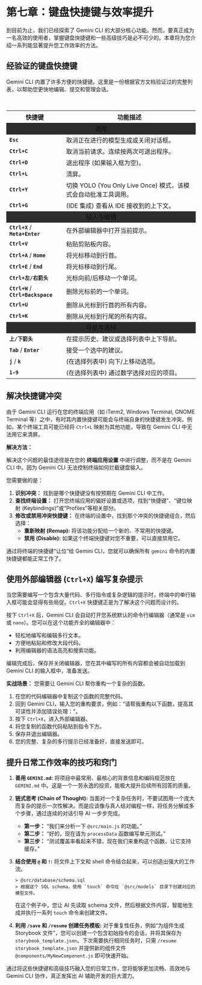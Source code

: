 # 第七章：键盘快捷键与效率提升

到目前为止，我们已经探索了 Gemini CLI 的大部分核心功能。然而，要真正成为一名高效的使用者，掌握键盘快捷键和一些高级技巧是必不可少的。本章将为您介绍一系列能显著提升您工作效率的方法。

## 经验证的键盘快捷键

Gemini CLI 内置了许多方便的快捷键。这里是一份根据官方文档验证过的完整列表，以帮助您更快地编辑、提交和管理会话。

<br>

<table style="width:100%">
  <thead>
    <tr>
      <th style="width: 30%;">快捷键</th>
      <th>功能描述</th>
    </tr>
  </thead>
  <tbody>
    <tr>
      <td colspan="2" style="text-align: center; background-color: #2d2d2d;"><strong>通用</strong></td>
    </tr>
    <tr>
      <td><strong><code>Esc</code></strong></td>
      <td>取消正在进行的模型生成或关闭对话框。</td>
    </tr>
    <tr>
      <td><strong><code>Ctrl+C</code></strong></td>
      <td>取消当前请求。连续按两次可退出程序。</td>
    </tr>
    <tr>
      <td><strong><code>Ctrl+D</code></strong></td>
      <td>退出程序 (如果输入框为空)。</td>
    </tr>
    <tr>
      <td><strong><code>Ctrl+L</code></strong></td>
      <td>清屏。</td>
    </tr>
    <tr>
      <td><strong><code>Ctrl+Y</code></strong></td>
      <td>切换 YOLO (You Only Live Once) 模式，该模式会自动批准工具调用。</td>
    </tr>
    <tr>
      <td><strong><code>Ctrl+G</code></strong></td>
      <td>(IDE 集成) 查看从 IDE 接收到的上下文。</td>
    </tr>
    <tr>
      <td colspan="2" style="text-align: center; background-color: #2d2d2d;"><strong>输入与编辑</strong></td>
    </tr>
    <tr>
      <td><strong><code>Ctrl+X</code></strong> / <strong><code>Meta+Enter</code></strong></td>
      <td>在外部编辑器中打开当前提示。</td>
    </tr>
    <tr>
      <td><strong><code>Ctrl+V</code></strong></td>
      <td>粘贴剪贴板内容。</td>
    </tr>
    <tr>
      <td><strong><code>Ctrl+A</code></strong> / <strong><code>Home</code></strong></td>
      <td>将光标移动到行首。</td>
    </tr>
    <tr>
      <td><strong><code>Ctrl+E</code></strong> / <strong><code>End</code></strong></td>
      <td>将光标移动到行尾。</td>
    </tr>
    <tr>
      <td><strong><code>Ctrl+左/右箭头</code></strong></td>
      <td>光标向前/后移动一个单词。</td>
    </tr>
    <tr>
      <td><strong><code>Ctrl+W</code></strong> / <strong><code>Ctrl+Backspace</code></strong></td>
      <td>删除光标前的一个单词。</td>
    </tr>
    <tr>
      <td><strong><code>Ctrl+U</code></strong></td>
      <td>删除从光标到行首的所有内容。</td>
    </tr>
    <tr>
      <td><strong><code>Ctrl+K</code></strong></td>
      <td>删除从光标到行尾的所有内容。</td>
    </tr>
    <tr>
      <td colspan="2" style="text-align: center; background-color: #2d2d2d;"><strong>导航与选择</strong></td>
    </tr>
    <tr>
      <td><strong><code>上/下箭头</code></strong></td>
      <td>在提示历史、建议或选择列表中上下导航。</td>
    </tr>
    <tr>
      <td><strong><code>Tab</code></strong> / <strong><code>Enter</code></strong></td>
      <td>接受一个选中的建议。</td>
    </tr>
    <tr>
      <td><strong><code>j</code></strong> / <strong><code>k</code></strong></td>
      <td>(在选择列表中) 向下/上移动选项。</td>
    </tr>
    <tr>
      <td><strong><code>1-9</code></strong></td>
      <td>(在选择列表中) 通过数字选择对应的项目。</td>
    </tr>
  </tbody>
</table>

## 解决快捷键冲突

由于 Gemini CLI 运行在您的终端应用（如 iTerm2, Windows Terminal, GNOME Terminal 等）之中，有时其内置快捷键可能会与终端自身的快捷键发生冲突。例如，某个终端工具可能已经将 `Ctrl+L` 映射为其他功能，导致在 Gemini CLI 中无法用它来清屏。

**解决方法：**

解决这个问题的最佳途径是在您的 **终端应用设置** 中进行调整，而不是在 Gemini CLI 中。因为 Gemini CLI 无法控制终端如何拦截键盘输入。

您需要做的是：
1.  **识别冲突：** 找到是哪个快捷键没有按预期在 Gemini CLI 中工作。
2.  **查找终端设置：** 打开您终端应用的偏好设置或选项，找到“快捷键”、“键位映射 (Keybindings)”或“Profiles”等相关部分。
3.  **修改或禁用冲突快捷键：** 在终端的设置中，找到那个冲突的快捷键组合，然后选择：
    *   **重新映射 (Remap):** 将该功能分配给一个新的、不常用的快捷键。
    *   **禁用 (Disable):** 如果这个终端快捷键对您不重要，可以直接禁用它。

通过将终端的快捷键“让位”给 Gemini CLI，您就可以确保所有 `gemini` 命令的内置快捷键都能正常工作了。

## 使用外部编辑器 (`Ctrl+X`) 编写复杂提示

当您需要编写一个包含大量代码、多行指令或复杂逻辑的提示时，终端中的单行输入框可能会显得有些局促。`Ctrl+X` 快捷键正是为了解决这个问题而设计的。

按下 `Ctrl+X` 后，Gemini CLI 会自动打开您系统默认的命令行编辑器（通常是 `vim` 或 `nano`）。您可以在这个功能齐全的编辑器中：
*   轻松地编写和编辑多行文本。
*   方便地粘贴和修改大段代码。
*   利用编辑器的语法高亮和搜索功能。

编辑完成后，保存并关闭编辑器，您在其中编写的所有内容都会被自动加载到 Gemini CLI 的输入框中，准备发送。

**实战场景：**
您需要让 Gemini CLI 帮你重构一个复杂的函数。
1.  在您的代码编辑器中复制这个函数的完整代码。
2.  回到 Gemini CLI，输入您的重构要求，例如：“请帮我重构以下函数，提高其可读性并添加错误处理：”。
3.  按下 `Ctrl+X`，进入外部编辑器。
4.  将您复制的函数代码粘贴到指令下方。
5.  保存并退出编辑器。
6.  您的完整、复杂的多行提示已经准备好，直接发送即可。

## 提升日常工作效率的技巧和窍门

1.  **善用 `GEMINI.md`:** 将项目中最常用、最核心的背景信息和编码规范放在 `GEMINI.md` 中。这是一个一劳永逸的投资，能极大提升后续所有回答的质量。

2.  **链式思考 (Chain of Thought):** 当面对一个复杂任务时，不要试图用一个庞大而复杂的提示一次性解决。而是应该像与真人结对编程一样，将任务分解成多个步骤，通过连续的对话引导 AI 一步步完成。
    *   **第一步：** “我们来分析一下 `@src/main.js` 的功能。”
    *   **第二步：** “好的，现在请为 `processData` 函数编写单元测试。”
    *   **第三步：** “测试覆盖率看起来不错，现在我们来重构这个函数，让它支持缓存。”

3.  **结合使用 `@` 和 `!`:** 将文件上下文和 shell 命令结合起来，可以创造出强大的工作流。
    ```
    > @src/database/schema.sql
    > 根据这个 SQL schema，使用 `touch` 命令在 `@src/models` 目录下创建对应的模型文件。
    ```
    在这个例子中，您让 AI 先读取 schema 文件，然后根据文件内容，智能地生成并执行一系列 `touch` 命令来创建文件。

4.  **利用 `/save` 和 `/resume` 创建任务模板:** 对于重复性任务，例如“为组件生成 Storybook 文件”，您可以创建一个包含初始指令的会话，并将其保存为 `storybook_template.json`。下次需要执行相同任务时，只需 `/resume storybook_template.json` 并提供新的组件文件 `@components/MyNewComponent.js` 即可快速开始。

通过将这些快捷键和高级技巧融入您的日常工作，您将能够更加流畅、高效地与 Gemini CLI 协作，真正发挥出 AI 辅助开发的巨大潜力。

